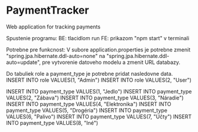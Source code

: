 # PaymentTracker
Web application for tracking payments

Spustenie programu:
BE: tlacidlom run
FE: prikazom "npm start" v terminali

Potrebne pre funkcnost: 
V subore application.properties je potrebne zmenit "spring.jpa.hibernate.ddl-auto=none" na "spring.jpa.hibernate.ddl-auto=update", 
pre vytvorenie datoveho modelu a zmenit URL databazy.

Do tabuliek role a payment_type je potrebne pridat nasledovne data.
INSERT INTO role VALUES(1, "Admin")
INSERT INTO role VALUES(2, "User")

INSERT INTO payment_type VALUES(1, "Jedlo")
INSERT INTO payment_type VALUES(2, "Zábava")
INSERT INTO payment_type VALUES(3, "Náradie")
INSERT INTO payment_type VALUES(4, "Elektronika")
INSERT INTO payment_type VALUES(5, "Drogéria")
INSERT INTO payment_type VALUES(6, "Palivo")
INSERT INTO payment_type VALUES(7, "Účty")
INSERT INTO payment_type VALUES(8, "Iné")